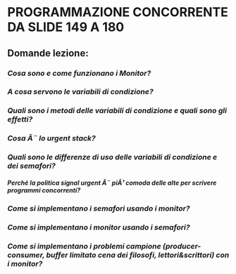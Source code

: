 # PROGRAMMAZIONE CONCORRENTE DA SLIDE 149 A 180

## Domande lezione:

### ***Cosa sono e come funzionano i Monitor?***

### ***A cosa servono le variabili di condizione?***
### ***Quali sono i metodi delle variabili di condizione e quali sono gli effetti?***
### ***Cosa Ã¨ lo urgent stack?***
### ***Quali sono le differenze di uso delle variabili di condizione e dei semafori?***
#### ***Perchè la politica signal urgent Ã¨ piÃ¹ comoda delle alte per scrivere programmi concorrenti?***

### ***Come si implementano i semafori usando i monitor?***
### ***Come si implementano i monitor usando i semafori?***

### ***Come si implementano i problemi campione (producer-consumer, buffer limitato cena dei filosofi, lettori&scrittori) con i monitor?***
